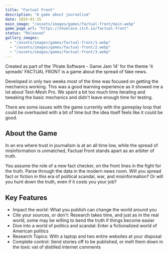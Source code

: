 ```yaml
---
title: "Factual Front"
description: "A game about journalism"
date: 2024-01-25
main_image: "/assets/images/games/factual-front/main.webp"
game_page_url: "https://shoelace.itch.io/factual-front"
status: "Released"
gallery_images:
  - "/assets/images/games/factual-front/1.webp"
  - "/assets/images/games/factual-front/2.webp"
  - "/assets/images/games/factual-front/3.webp"
---
```


Created as part of the 'Pirate Software - Game Jam 14' for the theme 'it spreads' FACTUAL FRONT is a game about the
spread of fake news.

Developed in only two weeks most of the time was focused on getting the mechanics working. This was a good learning
experience as it showed me a lot about Text-Mesh Pro. We spent a bit too much time iterating and tweaking the basic
mechanics and didn't leave enough time for testing.

There are some issues with the game currently with the gameplay loop that could be overhauled with a bit of time but the
idea itself feels like it could be good.

## About the Game

In an era where trust in journalism is at an all time low, while the spread of misinformation is unmatched, Factual
Front stands apart as an arbiter of truth.

You assume the role of a new fact checker, on the front lines in the fight for the truth. Parse through the data in the
modern news room. Will you spread fact or fiction in this era of political scandal, war, and misinformation? Or will you
hunt down the truth, even if it costs you your job?

## Key Features

- Impact the world: What you publish can change the world around you
- Cite your sources, or don't: Research takes time, and just as in the real world, some may be willing to bend the truth
  if things become easier
- Dive into a world of politics and scandal: Enter a fictionalized world of American politics
- Research Topics: With a laptop and two entire websites at your disposal
- Complete control: Send stories off to be published, or melt them down in the toxic vat of distilled internet comments